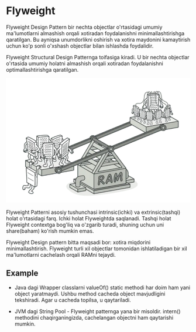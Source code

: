 # Flyweight

Flyweight Design Pattern bir nechta objectlar o'rtasidagi umumiy ma'lumotlarni almashish orqali xotiradan foydalanishni
minimallashtirishga qaratilgan. Bu ayniqsa unumdorlikni oshirish va xotira maydonini kamaytirish uchun ko'p sonli 
o'xshash objectlar bilan ishlashda foydalidir. 

Flyweight Structural Design Patternga toifasiga kiradi. U bir nechta objectlar o'rtasida umumiy holatni almashish orqali
xotiradan foydalanishni optimallashtirishga qaratilgan. 

![img](static/images/img.png)

Flyweight Patterni asosiy tushunchasi intrinsic(ichki) va extrinsic(tashqi) holat o'rtasidagi farq. Ichki holat
Flyweightda saqlanadi. Tashqi holat Flyweight contextga bog'liq va o'zgarib turadi, shuning uchun uni share(baham)
ko'rish mumkin emas.

Flyweight Design pattern bitta maqsadi bor: xotira miqdorini minimallashtirish. Flyweight turli xil objectlar tomonidan
ishlatiladigan bir xil ma'lumotlarni cachelash orqali RAMni tejaydi.

## Example

- Java dagi Wrapper classlarni valueOf() static methodi har doim ham yani object yaratmaydi. Ushbu method cacheda
object mavjudligini tekshiradi. Agar u cacheda topilsa, u qaytariladi.

- JVM dagi String Pool - Flyweight patternga yana bir misoldir. intern() methodini chaqirganingizda, cachelangan 
objectni ham qaytarishi mumkin. 
